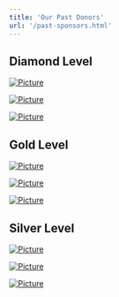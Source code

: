```yaml
---
title: 'Our Past Donors'
url: '/past-sponsors.html'
---
```


## Diamond Level

[![Picture](images/uploads/1/0/6/6/106663517/editor/1280px-booking-com-logo-svg.png%3F1544373097)](https://www.booking.com)

[![Picture](images/uploads/1/0/6/6/106663517/published/cpanel-logo-svg.png%3F1544373226)](https://cpanel.com)

[![Picture](images/uploads/1/0/6/6/106663517/published/craigslist-logo.png%3F1544373241)](https://www.craigslist.org)

## Gold Level

[![Picture](images/uploads/1/0/6/6/106663517/published/assurant-logo_1.png%3F1544375606)](https://www.assurant.com)

[![Picture](images/uploads/1/0/6/6/106663517/published/bluehost.png%3F1544375621)](https://www.bluehost.com/)

[![Picture](images/uploads/1/0/6/6/106663517/published/gsg-logo-large.png%3F1544375616)](https://www.grantstreet.com)

## Silver Level

[![Picture](images/uploads/1/0/6/6/106663517/published/ii-logo-250x250-r2015.png%3F1544374002)](https://www.iinteractive.com)

[![Picture](images/uploads/1/0/6/6/106663517/published/camelia-logo.png%3F1544374013)](https://perl6.org)

[![Picture](images/uploads/1/0/6/6/106663517/published/rshughes.png%3F1544374105)](https://www.rshughes.com/)
